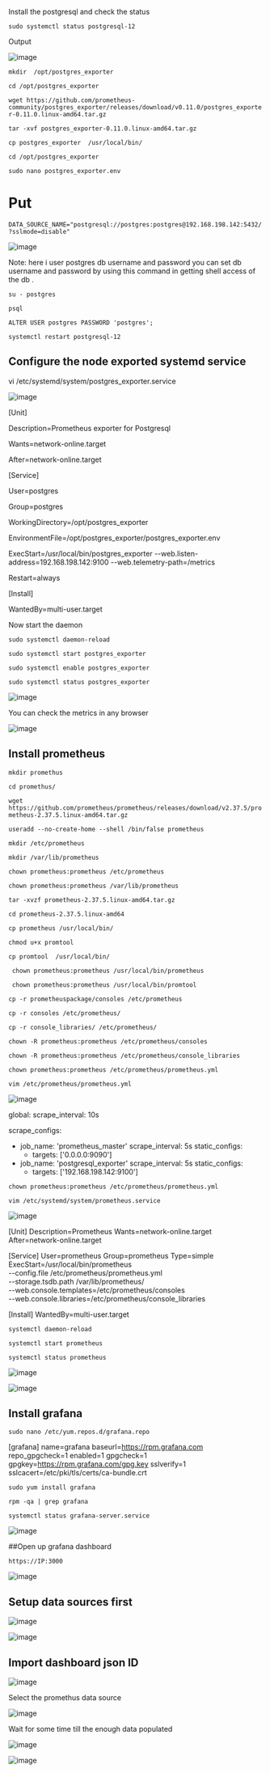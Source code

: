 Install the postgresql and check the status 


`sudo systemctl status postgresql-12`

Output 

![image](https://user-images.githubusercontent.com/98477908/213885143-2d899a18-37d5-41c5-b019-bec519712ebe.png)

`mkdir  /opt/postgres_exporter`


`cd /opt/postgres_exporter`


`wget https://github.com/prometheus-community/postgres_exporter/releases/download/v0.11.0/postgres_exporter-0.11.0.linux-amd64.tar.gz`


`tar -xvf postgres_exporter-0.11.0.linux-amd64.tar.gz`


`cp postgres_exporter  /usr/local/bin/`


`cd /opt/postgres_exporter`


`sudo nano postgres_exporter.env`

#  Put

`DATA_SOURCE_NAME="postgresql://postgres:postgres@192.168.198.142:5432/?sslmode=disable"`

![image](https://user-images.githubusercontent.com/98477908/213885591-158e0362-ed0a-41d1-ac26-76a447bed1b5.png)

Note: here i user postgres db username and password  you can set db username and password by using this command in getting shell access of the db .


`su - postgres`


`psql`


`ALTER USER postgres PASSWORD 'postgres';`


`systemctl restart postgresql-12`

## Configure the node exported systemd service 

vi /etc/systemd/system/postgres_exporter.service

![image](https://user-images.githubusercontent.com/98477908/213885682-5a067357-7b06-4ccb-8849-1037e870c7c8.png)

[Unit]

Description=Prometheus exporter for Postgresql

Wants=network-online.target

After=network-online.target

[Service]

User=postgres

Group=postgres

WorkingDirectory=/opt/postgres_exporter

EnvironmentFile=/opt/postgres_exporter/postgres_exporter.env

ExecStart=/usr/local/bin/postgres_exporter --web.listen-address=192.168.198.142:9100 --web.telemetry-path=/metrics

Restart=always

[Install]

WantedBy=multi-user.target



Now start the daemon

`sudo systemctl daemon-reload`


`sudo systemctl start postgres_exporter`


`sudo systemctl enable postgres_exporter`


`sudo systemctl status postgres_exporter`

![image](https://user-images.githubusercontent.com/98477908/213885882-2c42a07a-a9f2-4cd9-9b86-1421455caadf.png)

You can check the metrics in any browser

![image](https://user-images.githubusercontent.com/98477908/213885919-2210a133-57f9-441e-b9b1-c370fcd9f1fb.png)


##  Install prometheus

`mkdir promethus`

`cd promethus/`


`wget https://github.com/prometheus/prometheus/releases/download/v2.37.5/prometheus-2.37.5.linux-amd64.tar.gz`
 

`useradd --no-create-home --shell /bin/false prometheus`
 

`mkdir /etc/prometheus`
 

`mkdir /var/lib/prometheus`
 
`chown prometheus:prometheus /etc/prometheus`
 

`chown prometheus:prometheus /var/lib/prometheus`


`tar -xvzf prometheus-2.37.5.linux-amd64.tar.gz`


`cd prometheus-2.37.5.linux-amd64`


`cp prometheus /usr/local/bin/`


`chmod u+x promtool`


`cp promtool  /usr/local/bin/`


` chown prometheus:prometheus /usr/local/bin/prometheus`


` chown prometheus:prometheus /usr/local/bin/promtool`


`cp -r prometheuspackage/consoles /etc/prometheus`


`cp -r consoles /etc/prometheus/`


`cp -r console_libraries/ /etc/prometheus/`


`chown -R prometheus:prometheus /etc/prometheus/consoles`


`chown -R prometheus:prometheus /etc/prometheus/console_libraries`


`chown prometheus:prometheus /etc/prometheus/prometheus.yml`
 
 `vim /etc/prometheus/prometheus.yml`
 
 ![image](https://user-images.githubusercontent.com/98477908/213886463-a7f26ec7-19de-434e-8135-fd890c72c332.png)

global:
  scrape_interval: 10s

scrape_configs:
  - job_name: 'prometheus_master'
    scrape_interval: 5s
    static_configs:
      - targets: ['0.0.0.0:9090']
  - job_name: 'postgresql_exporter'
    scrape_interval: 5s
    static_configs:
      - targets: ['192.168.198.142:9100']



`chown prometheus:prometheus /etc/prometheus/prometheus.yml`


`vim /etc/systemd/system/prometheus.service`

![image](https://user-images.githubusercontent.com/98477908/213886489-3ed0805a-2b9d-4a52-880e-967ec0bac5aa.png)


[Unit]
Description=Prometheus
Wants=network-online.target
After=network-online.target

[Service]
User=prometheus
Group=prometheus
Type=simple
ExecStart=/usr/local/bin/prometheus \
--config.file /etc/prometheus/prometheus.yml \
--storage.tsdb.path /var/lib/prometheus/ \
--web.console.templates=/etc/prometheus/consoles \
--web.console.libraries=/etc/prometheus/console_libraries

[Install]
WantedBy=multi-user.target


`systemctl daemon-reload`

`systemctl start prometheus`

`systemctl status prometheus`

![image](https://user-images.githubusercontent.com/98477908/213886507-1ee6801c-692d-4443-beb0-4d6921c0de9d.png)

 ![image](https://user-images.githubusercontent.com/98477908/213886306-09abba0e-8f14-4ce7-a5f5-b4d74f1a2dde.png)



## Install grafana

`sudo nano /etc/yum.repos.d/grafana.repo`

[grafana]
name=grafana
baseurl=https://rpm.grafana.com
repo_gpgcheck=1
enabled=1
gpgcheck=1
gpgkey=https://rpm.grafana.com/gpg.key
sslverify=1
sslcacert=/etc/pki/tls/certs/ca-bundle.crt



`sudo yum install grafana`


`rpm -qa | grep grafana`

`systemctl status grafana-server.service`


![image](https://user-images.githubusercontent.com/98477908/213886538-b914f937-ff6b-4372-9653-f7532c89da8f.png)


##Open up grafana dashboard 

`https://IP:3000`

![image](https://user-images.githubusercontent.com/98477908/213886846-131e1f43-4de0-4d41-bdcd-08a3d9382402.png)

## Setup data sources first 

![image](https://user-images.githubusercontent.com/98477908/213886926-a25be759-ba70-44d5-aba5-ac690f18face.png)

![image](https://user-images.githubusercontent.com/98477908/213886932-56c0823c-2740-404c-9930-f1320f02a506.png)



## Import dashboard json ID
![image](https://user-images.githubusercontent.com/98477908/213886884-be7c67d9-4faf-49d8-8f44-6d0d92032d37.png)

Select the promethus data source

![image](https://user-images.githubusercontent.com/98477908/213886976-dcb171b2-64d7-471b-a576-f43b5c823457.png)


Wait for some time till the enough data populated

![image](https://user-images.githubusercontent.com/98477908/213887409-0863f337-06e4-41f0-b705-9303098e9839.png)


![image](https://user-images.githubusercontent.com/98477908/213887318-1afb5b1d-8665-4a6e-9695-6116429ac449.png)
